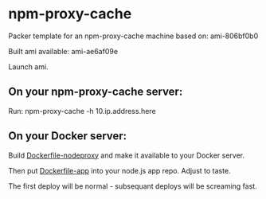 npm-proxy-cache
=================

Packer template for an npm-proxy-cache machine based on: ami-806bf0b0

Built ami available: ami-ae6af09e

Launch ami.

On your npm-proxy-cache server:
-----------

Run: npm-proxy-cache -h 10.ip.address.here

On your Docker server:
-----------

Build [Dockerfile-nodeproxy](https://github.com/octohost/npm-proxy-cache/blob/master/Dockerfile-nodeproxy) and make it available to your Docker server.

Then put [Dockerfile-app](https://github.com/octohost/npm-proxy-cache/blob/master/Dockerfile-app) into your node.js app repo. Adjust to taste.

The first deploy will be normal - subsequant deploys will be screaming fast.